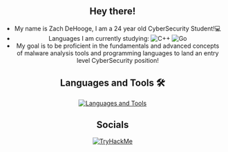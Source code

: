 <div align="center">
  
## Hey there!
- My name is Zach DeHooge, I am a 24 year old CyberSecurity Student!💻
- Languages I am currently studying: ![C++](http://img.shields.io/badge/-C++-000000?style=flat-square&logo=cplusplus&logoColor=ffffff) ![Go](http://img.shields.io/badge/-CMake-000000?style=flat-square&logo=cmake&logoColor=ffff00)
- My goal is to be proficient in the fundamentals and advanced concepts of malware analysis tools and programming languages to land an entry level CyberSecurity position!


## Languages and Tools 🛠 
[![Languages and Tools](https://skillicons.dev/icons?i=cpp,cmake,python,powershell,linux,kali,neovim,vscode)](https://skillicons.dev)

## Socials
<a href="https://tryhackme.com/p/Zach.DeHooge"><img src="https://tryhackme-badges.s3.amazonaws.com/Zach.DeHooge.png"  alt="TryHackMe"/></a>


<!--  [![TryHackMe](http://img.shields.io/badge/-TryHackMe-c20000?style=flat-square&logo=tryhackme&logoColor=ffffff)](https://tryhackme.com/p/Zach.DeHooge)
  
<!--
Syntax for making an icon on a ReadME goes as follows

![(Name of language)](`http://img.shields.io/badge/`-(name of language)-(background color)?style=flat-square&logo=(look on simple icons .org for a hex key)&logoColor=ffffff)
-->
